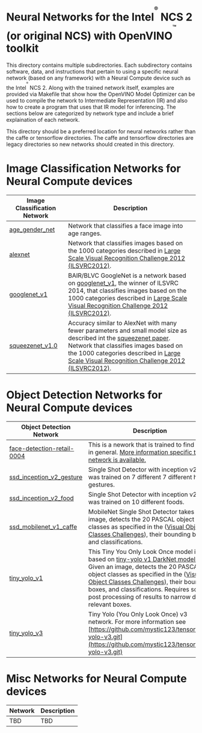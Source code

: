 # Neural Networks for the Intel<sup><sup><sup>®</sup></sup></sup> NCS 2 (or original NCS) with OpenVINO<sup><sup><sup>™</sup></sup></sup> toolkit
This directory contains multiple subdirectories. Each subdirectory contains software, data, and instructions that pertain to using a specific neural network (based on any framework) with a Neural Compute device such as the Intel<sup><sup><sup>®</sup></sup></sup> NCS 2.  Along with the trained network itself, examples are provided via Makefile that show how the OpenVINO Model Optimizer can be used to compile the network to Intermediate Representation (IR) and also how to create a program that uses that IR model for inferencing.  The sections below are categorized by network type and include a brief explaination of each network.

This directory should be a preferred location for neural networks rather than the caffe or tensorflow directories.  The caffe and tensorflow directories are legacy directories so new networks should created in this directory.

# Image Classification Networks for Neural Compute devices
|Image Classification Network| Description |
|---------------------|-------------|
|[age_gender_net](age_gender_net/README.md) |Network that classifies a face image into age ranges. |
|[alexnet](alexnet/README.md) |Network that classifies images based on the 1000 categories described in [Large Scale Visual Recognition Challenge 2012 (ILSVRC2012)](http://www.image-net.org/challenges/LSVRC/2012/). |
|[googlenet_v1](googlenet_v1/README.md) |BAIR/BLVC GoogleNet is a network based on [googlenet_v1](https://arxiv.org/abs/1409.4842), the winner of ILSVRC 2014, that classifies images based on the 1000 categories described in [Large Scale Visual Recognition Challenge 2012 (ILSVRC2012)](http://www.image-net.org/challenges/LSVRC/2012/). |
|[squeezenet_v1.0](squeezenet_v1.0/README.md) |Accuracy similar to AlexNet with many fewer parameters and small model size as described int the [squeezenet paper](https://arxiv.org/abs/1602.07360). Network that classifies images based on the 1000 categories described in [Large Scale Visual Recognition Challenge 2012 (ILSVRC2012)](http://www.image-net.org/challenges/LSVRC/2012/). |

# Object Detection Networks for Neural Compute devices
|Object Detection Network| Description |
|---------------------|-------------|
|[face-detection-retail-0004](face-detection-retail-0004/README.md) |This is a nework that is trained to find faces in general.  [More information specific to this network is available.](https://github.com/opencv/open_model_zoo/blob/master/intel_models/face-detection-retail-0004/description/face-detection-retail-0004.md) |
|[ssd_inception_v2_gesture](ssd_inception_v2_gesture/README.md) |Single Shot Detector with inception v2 that was trained on 7 different 7 different hand gestures.  |
|[ssd_inception_v2_food](ssd_inception_v2_food/README.md) |Single Shot Detector with inception v2 that was trained on 10 different foods.  |
|[ssd_mobilenet_v1_caffe](ssd_mobilenet_v1_caffe/README.md)|MobileNet Single Shot Detector takes an image, detects the 20 PASCAL object classes as specified in the ([Visual Object Classes Challenges](http://host.robots.ox.ac.uk/pascal/VOC/)), their bounding boxes, and classifications. |
|[tiny_yolo_v1](tiny_yolo_v1/README.md) |This Tiny You Only Look Once model is based on [tiny-yolo v1 DarkNet model ](https://pjreddie.com/darknet/yolov1/).  Given an image, detects the 20 PASCAL object classes as specified in the ([Visual Object Classes Challenges](http://host.robots.ox.ac.uk/pascal/VOC/)), their bounding boxes, and classifications.  Requires some post processing of results to narrow down relevant boxes.  |
|[tiny_yolo_v3](tiny_yolo_v3/README.md) |Tiny Yolo (You Only Look Once) v3 network.  For more information see [https://github.com/mystic123/tensorflow-yolo-v3.git](https://github.com/mystic123/tensorflow-yolo-v3.git)  |



# Misc Networks for Neural Compute devices
|Network| Description |
|---------------------|-------------|
|TBD |TBD |
